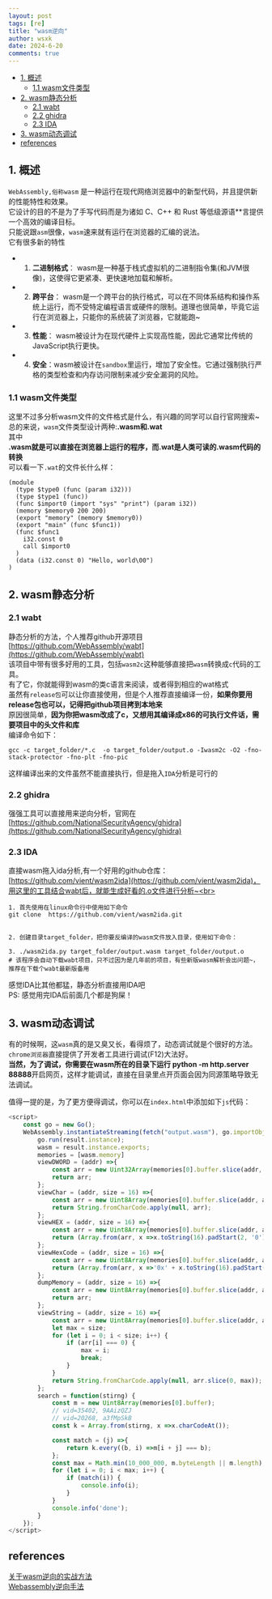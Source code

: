 ```yaml
---
layout: post
tags: [re]
title: "wasm逆向"
author: wsxk
date: 2024-6-20
comments: true
---
```


- [1. 概述](#1-概述)
  - [1.1 wasm文件类型](#11-wasm文件类型)
- [2. wasm静态分析](#2-wasm静态分析)
  - [2.1 wabt](#21-wabt)
  - [2.2 ghidra](#22-ghidra)
  - [2.3 IDA](#23-ida)
- [3. wasm动态调试](#3-wasm动态调试)
- [references](#references)


## 1. 概述<br>
`WebAssembly,俗称wasm` 是一种运行在现代网络浏览器中的新型代码，并且提供新的性能特性和效果。<br>
它设计的目的不是为了手写代码而是为诸如 C、C++ 和 Rust 等低级源语**言提供一个高效的编译目标。<br>
只能说跟`asm`很像，`wasm`速来就有运行在浏览器的汇编的说法。<br>
它有很多新的特性<br>
- 1. **二进制格式**： wasm是一种基于栈式虚拟机的二进制指令集(和JVM很像)，这使得它更紧凑、更快速地加载和解析。
- 2. **跨平台**： wasm是一个跨平台的执行格式，可以在不同体系结构和操作系统上运行，而不受特定编程语言或硬件的限制。道理也很简单，毕竟它运行在浏览器上，只能你的系统装了浏览器，它就能跑~
- 3. **性能**： wasm被设计为在现代硬件上实现高性能，因此它通常比传统的JavaScript执行更快。
- 4. **安全**：wasm被设计在`sandbox`里运行，增加了安全性。它通过强制执行严格的类型检查和内存访问限制来减少安全漏洞的风险。


### 1.1 wasm文件类型<br>
这里不过多分析wasm文件的文件格式是什么，有兴趣的同学可以自行官网搜索~<br>
总的来说，`wasm`文件类型设计两种:**.wasm和.wat**<br>
其中<br>
**.wasm就是可以直接在浏览器上运行的程序，而.wat是人类可读的.wasm代码的转换**<br>
可以看一下`.wat`的文件长什么样：<br>
```
(module
  (type $type0 (func (param i32)))
  (type $type1 (func))
  (func $import0 (import "sys" "print") (param i32))
  (memory $memory0 200 200)
  (export "memory" (memory $memory0))
  (export "main" (func $func1))
  (func $func1
    i32.const 0
    call $import0
  )
  (data (i32.const 0) "Hello, world\00")
)
```

## 2. wasm静态分析<br>
### 2.1 wabt<br>
静态分析的方法，个人推荐github开源项目[https://github.com/WebAssembly/wabt](https://github.com/WebAssembly/wabt)<br>
该项目中带有很多好用的工具，包括`wasm2c`这种能够直接把`wasm`转换成`c`代码的工具。<br>
有了它，你就能得到wasm的类c语言来阅读，或者得到相应的wat格式<br>
虽然有`release包`可以让你直接使用，但是个人推荐直接编译一份，**如果你要用release包也可以，记得把github项目拷到本地来**<br>
原因很简单，**因为你把wasm改成了c，又想用其编译成x86的可执行文件话，需要项目中的头文件和库**<br>
编译命令如下：<br>
```
gcc -c target_folder/*.c  -o target_folder/output.o -Iwasm2c -O2 -fno-stack-protector -fno-plt -fno-pic
```
这样编译出来的文件虽然不能直接执行，但是拖入`IDA`分析是可行的
### 2.2 ghidra<br>
强强工具可以直接用来逆向分析，官网在[https://github.com/NationalSecurityAgency/ghidra](https://github.com/NationalSecurityAgency/ghidra)<br>

### 2.3 IDA<br>
直接wasm拖入ida分析,有一个好用的github仓库：
[https://github.com/vient/wasm2ida](https://github.com/vient/wasm2ida)，用这里的工具结合wabt后，就能生成好看的.o文件进行分析~<br>
```
1. 首先使用在linux命令行中使用如下命令  
git clone  https://github.com/vient/wasm2ida.git


2. 创建目录target_folder，把你要反编译的wasm文件放入目录，使用如下命令：

3. ./wasm2ida.py target_folder/output.wasm target_folder/output.o
# 该程序会自动下载wabt项目，只不过因为是几年前的项目，有些新版wasm解析会出问题~，推荐在下载个wabt最新版备用
```
感觉IDA比其他都猛，静态分析直接用IDA吧<br>
PS: 感觉用完IDA后前面几个都是狗屎！<br>

## 3. wasm动态调试<br>
有的时候啊，这`wasm`真的是又臭又长，看得烦了，动态调试就是个很好的方法。<br>
`chrome浏览器`直接提供了开发者工具进行调试(F12)大法好。<br>
**当然，为了调试，你需要在wasm所在的目录下运行 python -m http.server 88888**开启网页，这样才能调试，直接在目录里点开页面会因为同源策略导致无法调试。<br>

值得一提的是，为了更方便得调试，你可以在`index.html`中添加如下`js`代码：<br>
```javascript
<script>
    const go = new Go();
    WebAssembly.instantiateStreaming(fetch("output.wasm"), go.importObject).then((result) => {
        go.run(result.instance);
        wasm = result.instance.exports;
        memories = [wasm.memory]
        viewDWORD = (addr) =>{
            const arr = new Uint32Array(memories[0].buffer.slice(addr, addr + 16));
            return arr;
        };
        viewChar = (addr, size = 16) =>{
            const arr = new Uint8Array(memories[0].buffer.slice(addr, addr + size));
            return String.fromCharCode.apply(null, arr);
        };
        viewHEX = (addr, size = 16) =>{
            const arr = new Uint8Array(memories[0].buffer.slice(addr, addr + size));
            return (Array.from(arr, x =>x.toString(16).padStart(2, '0')).join(' '));
        };
        viewHexCode = (addr, size = 16) =>{
            const arr = new Uint8Array(memories[0].buffer.slice(addr, addr + size));
            return (Array.from(arr, x =>'0x' + x.toString(16).padStart(2, '0')).join(', '));
        };
        dumpMemory = (addr, size = 16) =>{
            const arr = new Uint8Array(memories[0].buffer.slice(addr, addr + size));
            return arr;
        };
        viewString = (addr, size = 16) =>{
            const arr = new Uint8Array(memories[0].buffer.slice(addr, addr + size));
            let max = size;
            for (let i = 0; i < size; i++) {
                if (arr[i] === 0) {
                    max = i;
                    break;
                }
            }
            return String.fromCharCode.apply(null, arr.slice(0, max));
        };
        search = function(stirng) {
            const m = new Uint8Array(memories[0].buffer);
            // vid=35402, 9AAizQZJ
            // vid=20268, a3fMpSkB
            const k = Array.from(stirng, x =>x.charCodeAt());

            const match = (j) =>{
                return k.every((b, i) =>m[i + j] === b);
            };
            const max = Math.min(10_000_000, m.byteLength || m.length);
            for (let i = 0; i < max; i++) {
                if (match(i)) {
                    console.info(i);
                }
            }
            console.info('done');
        }
    });
</script>
```

## references<br>
[关于wasm逆向的实战方法](https://xz.aliyun.com/t/13474?time__1311=mqmxnDBQq4uD2DBqDTlxUghUe48zcnoD&alichlgref=https%3A%2F%2Fwww.google.com%2F#toc-1)<br>
[Webassembly逆向手法](https://xz.aliyun.com/t/13747?time__1311=mqmxnQKCqGwx0DBT4%2BrrO34hxjxQquDpD&alichlgref=https%3A%2F%2Fwww.google.com%2F)<br>
